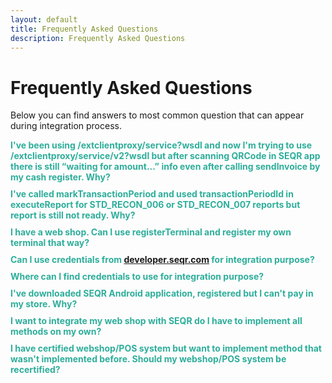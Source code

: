 ```yaml
---
layout: default
title: Frequently Asked Questions
description: Frequently Asked Questions
---
```


Frequently Asked Questions
=============

Below you can find answers to most common question that can appear during integration process.
 
<script>
 $(document).ready(function() {
 
    $('.faq_question').click(function() {
 
        if ($(this).parent().is('.open')){
            $(this).closest('.faq').find('.faq_answer_container').animate({'height':'0'},500);
            $(this).closest('.faq').removeClass('open');
 
            }else{
                var newHeight =$(this).closest('.faq').find('.faq_answer').height() +'px';
                $(this).closest('.faq').find('.faq_answer_container').animate({'height':newHeight},500);
                $(this).closest('.faq').addClass('open');
            }
 
    });
 
});
</script>
<style>
/*FAQS*/
.faq_question {
    margin: 0px;
    padding: 0px 0px 5px 0px;
    display: inline-block;
    cursor: pointer;
    font-weight: bold;
    color: #2EAE9B;
}
 
.faq_answer_container {
    height: 0px;
    overflow: hidden;
    padding: 0px;
}

.faq_container {
	margin-bottom: 5px;
}
 
</style>
 
<div class="faq_container">
   <div class="faq">
      <div class="faq_question">I've been using /extclientproxy/service?wsdl and now I'm trying to use /extclientproxy/service/v2?wsdl but after scanning QRCode in SEQR app there is still “waiting for amount...” info even after calling sendInvoice by my cash register. Why?</div>
           <div class="faq_answer_container">
              <div class="faq_answer">Probably the reason is missing
<pre><code class="python"><span class="n">&lt;</span>acknowledgmentMode<span>&gt;</span>NO_ACKNOWLEDGMENT<span>&lt;</span><span>/</span>acknowledgmentMode<span>&gt;</span></code></pre>
			in you sendInvoice request. See <a href="/merchant/reference/api.html">API</a> for details.</div>
           </div>        
    </div>
 </div>
<div class="faq_container">
   <div class="faq">
      <div class="faq_question">I've called markTransactionPeriod and used transactionPeriodId in executeReport for STD_RECON_006 or  STD_RECON_007 reports but report is still not ready. Why?</div>
           <div class="faq_answer_container">
              <div class="faq_answer">In order to use terminal related reports you have to specify that terminal in markTransactionPeriod call by adding:
<pre><code class="python"><span class="p">&lt;</span><span class="n">parameters</span><span class="o">&gt;</span>
	<span class="o">&lt;</span><span class="n">entry</span><span class="o">&gt;</span>
		<span class="o">&lt;</span>key<span class="o">&gt;</span><span class="n">TERMINALID</span><span class="o">&gt;</span><span class="n"></span><span class="o">&lt;/</span><span class="n">key</span><span class="o">&gt;</span>
		<span class="o">&lt;</span>value<span class="o">&gt;</span><span class="n"><span class="o">&lt;</span>YOUR_TERMINAL_ID_HERE</span><span class="o">&gt;</span><span class="o">&lt;/</span><span class="n">value</span><span class="o">&gt;</span>
	<span class="o">&lt;/</span><span class="n">entry</span><span class="o">&gt;</span>
<span class="o">&lt;/</span><span class="n">parameters</span><span class="o">&gt;</span></code></pre>
			in you sendInvoice request. See <a href="/merchant/reference/api.html">API</a> for details.</div>
           </div>        
    </div>
 </div>
<div class="faq_container">
   <div class="faq">
      <div class="faq_question">I have a web shop. Can I use registerTerminal and register my own terminal that way?</div>
           <div class="faq_answer_container">
              <div class="faq_answer">No, you can't. Terminal registered by registerTerminal call will be of type “cash register”, so there will be alway only one transaction on it. Every new sendInvoice call will cancel previous invoice. You have to use terminalID/password provided by Seamless.</div>
           </div>        
    </div>
 </div>
 <div class="faq_container">
   <div class="faq">
      <div class="faq_question">Can I use credentials from <a href="developer.seqr.com">developer.seqr.com</a> for integration purpose?</div>
           <div class="faq_answer_container">
              <div class="faq_answer">No, you can't. You should use credentials provided by integrations team in startup kit as these credentials are unique and will be used during certification.</div>
           </div>        
    </div>
 </div>
  <div class="faq_container">
   <div class="faq">
      <div class="faq_question">Where can I find credentials to use for integration purpose?</div>
           <div class="faq_answer_container">
              <div class="faq_answer">Please check in document which name starts with “Account_information”</div>
           </div>        
    </div>
 </div>
 <div class="faq_container">
   <div class="faq">
      <div class="faq_question">I've downloaded SEQR Android application, registered but I can't pay in my store. Why?</div>
           <div class="faq_answer_container">
              <div class="faq_answer">Make sure you have chosen <b>Extdev</b> server from the list during registration.</div>
           </div>        
    </div>
 </div>
 <div class="faq_container">
   <div class="faq">
      <div class="faq_question">I want to integrate my web shop with SEQR do I have to implement all methods on my own?</div>
           <div class="faq_answer_container">
              <div class="faq_answer">You can implement all methods on your own the way you like. You can also use our <a href="https://github.com/SeamlessDistribution/seqr-webshop-plugin">plugin</a> which will simplify generating QRCode and calling getPaymentStatus.</div>
           </div>        
    </div>
 </div>
 <div class="faq_container">
   <div class="faq">
      <div class="faq_question">I have certified webshop/POS system but want to implement method that wasn't implemented before. Should my webshop/POS system be recertified?</div>
           <div class="faq_answer_container">
              <div class="faq_answer">Yes. Every change made in SEQR API implementation should be recertified in order to avoid regression errors.</div>
           </div>        
    </div>
 </div>














